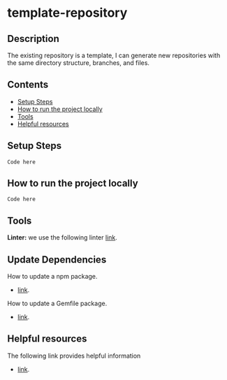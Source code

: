 # template-repository

## Description

The existing repository is a template, I can generate new repositories with the same directory structure, branches, and files.

## Contents

- [Setup Steps](#setup-steps)
- [How to run the project locally](#how-to-run-the-project-locally)
- [Tools](#tools)
- [Helpful resources](#helpful-resources)


## Setup Steps

```
Code here
```

## How to run the project locally

```
Code here
```

## Tools

**Linter:** we use the following linter [link](https://github.com/github/super-linter). 

## Update Dependencies

How to update a npm package.
- [link](https://docs.npmjs.com/cli/update).

How to update a Gemfile package.
- [link](https://bundler.io/man/bundle-update.1.html#UPDATING-A-LIST-OF-GEMS).


## Helpful resources

The following link provides helpful information
- [link](https://github.com/JPrendy/template-repository).